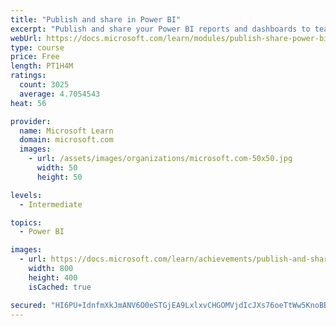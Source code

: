 ```yaml
---
title: "Publish and share in Power BI"
excerpt: "Publish and share your Power BI reports and dashboards to teammates in your organization or to everyone on the web."
webUrl: https://docs.microsoft.com/learn/modules/publish-share-power-bi/
type: course
price: Free
length: PT1H4M
ratings:
  count: 3025
  average: 4.7054543
heat: 56

provider:
  name: Microsoft Learn
  domain: microsoft.com
  images:
    - url: /assets/images/organizations/microsoft.com-50x50.jpg
      width: 50
      height: 50

levels:
  - Intermediate

topics:
  - Power BI

images:
  - url: https://docs.microsoft.com/learn/achievements/publish-and-share-with-power-bi-desktop-social.png
    width: 800
    height: 400
    isCached: true

secured: "HI6PU+IdnfmXkJmANV6O0eSTGjEA9LxlxvCHGOMVjdIcJXs76oeTtWw5KnoBBYDanu0ENUyNFQioO4QkXqP6RjdpzaOyIyBhqO9dWXbOyXwBtm5lpA7saStWCvYcQaXQcbStsmAcAP7OfpZ3r8ctf07vKdIop6JPKiFi8EQBK/a/L/TR46ugbrStJx3RpYcK5tcd/m9DFcsiCTd/Ik822cGP0A6vdX9/X4WVQblXgSMnYFlGJOxTue4VId6uOF+lTx49HTcBGuDkee2BNoOWMrOgEsget2SaiD6D5qqz19csXMlUqbk22VyZcMH44jtUT8ZsL2J9ZJQO5+GRi7LKhTWx+i1DISzA6eTHOeoOSBvS/HOU72y23YDzqT9Efm921d8uxWEJb/Xqu7cXWp0UGHRUgEKg/BxYA6fyurWi9l4=;gFUC8PJrlYGBmVAmEFIKjg=="
---
```


